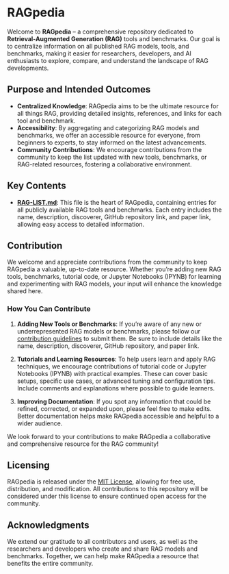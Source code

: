 # RAGpedia

Welcome to **RAGpedia** – a comprehensive repository dedicated to **Retrieval-Augmented Generation (RAG)** tools and benchmarks. Our goal is to centralize information on all published RAG models, tools, and benchmarks, making it easier for researchers, developers, and AI enthusiasts to explore, compare, and understand the landscape of RAG developments.

## Purpose and Intended Outcomes

- **Centralized Knowledge**: RAGpedia aims to be the ultimate resource for all things RAG, providing detailed insights, references, and links for each tool and benchmark.
- **Accessibility**: By aggregating and categorizing RAG models and benchmarks, we offer an accessible resource for everyone, from beginners to experts, to stay informed on the latest advancements.
- **Community Contributions**: We encourage contributions from the community to keep the list updated with new tools, benchmarks, or RAG-related resources, fostering a collaborative environment.

## Key Contents

- [**RAG-LIST.md**](RAG-LIST.md): This file is the heart of RAGpedia, containing entries for all publicly available RAG tools and benchmarks. Each entry includes the name, description, discoverer, GitHub repository link, and paper link, allowing easy access to detailed information.

## Contribution

We welcome and appreciate contributions from the community to keep RAGpedia a valuable, up-to-date resource. Whether you’re adding new RAG tools, benchmarks, tutorial code, or Jupyter Notebooks (IPYNB) for learning and experimenting with RAG models, your input will enhance the knowledge shared here.

### How You Can Contribute

1. **Adding New Tools or Benchmarks**: If you’re aware of any new or underrepresented RAG models or benchmarks, please follow our [contribution guidelines](CONTRIBUTING.md) to submit them. Be sure to include details like the name, description, discoverer, GitHub repository, and paper link.
   
2. **Tutorials and Learning Resources**: To help users learn and apply RAG techniques, we encourage contributions of tutorial code or Jupyter Notebooks (IPYNB) with practical examples. These can cover basic setups, specific use cases, or advanced tuning and configuration tips. Include comments and explanations where possible to guide learners.

3. **Improving Documentation**: If you spot any information that could be refined, corrected, or expanded upon, please feel free to make edits. Better documentation helps make RAGpedia accessible and helpful to a wider audience.

We look forward to your contributions to make RAGpedia a collaborative and comprehensive resource for the RAG community!

## Licensing

RAGpedia is released under the [MIT License](LICENSE), allowing for free use, distribution, and modification. All contributions to this repository will be considered under this license to ensure continued open access for the community.

## Acknowledgments

We extend our gratitude to all contributors and users, as well as the researchers and developers who create and share RAG models and benchmarks. Together, we can help make RAGpedia a resource that benefits the entire community.
